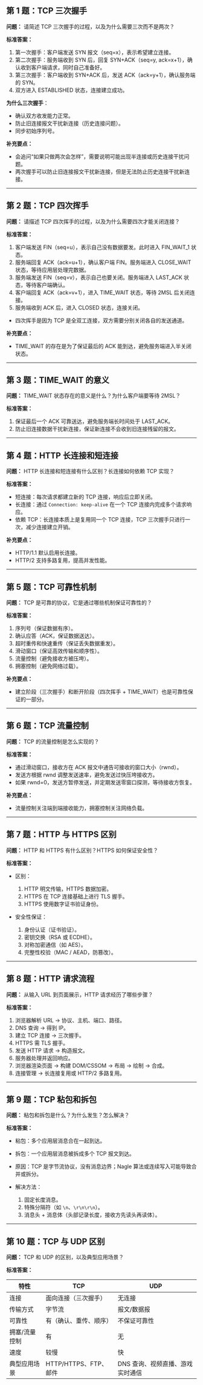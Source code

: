 ## 第 1 题：TCP 三次握手
**问题：**
请简述 TCP 三次握手的过程，以及为什么需要三次而不是两次？

**标准答案：**

1. 第一次握手：客户端发送 SYN 报文（seq=x），表示希望建立连接。
2. 第二次握手：服务端收到 SYN 后，回复 SYN+ACK（seq=y, ack=x+1），确认收到客户端请求，同时自己准备好。
3. 第三次握手：客户端收到 SYN+ACK 后，发送 ACK（ack=y+1），确认服务端的 SYN。
4. 双方进入 ESTABLISHED 状态，连接建立成功。

**为什么三次握手**：

* 确认双方收发能力正常。
* 防止旧连接报文干扰新连接（历史连接问题）。
* 同步初始序列号。

**补充要点：**

* 会追问“如果只做两次会怎样”，需要说明可能出现半连接或历史连接干扰问题。
* 两次握手可以防止旧连接报文干扰新连接，但是无法防止历史连接干扰新连接。

---

## 第 2 题：TCP 四次挥手

**问题：**
请描述 TCP 四次挥手的过程，以及为什么需要四次才能关闭连接？

**标准答案：**

1. 客户端发送 FIN（seq=u），表示自己没有数据要发。此时进入 FIN\_WAIT\_1 状态。
2. 服务端回复 ACK（ack=u+1），确认客户端 FIN。服务端进入 CLOSE\_WAIT 状态，等待应用层处理完数据。
3. 服务端发送 FIN（seq=v），表示自己也要关闭。服务端进入 LAST\_ACK 状态，等待客户端确认。
4. 客户端回复 ACK（ack=v+1），进入 TIME\_WAIT 状态，等待 2MSL 后关闭连接。
5. 服务端收到 ACK 后，进入 CLOSED 状态，连接关闭。

* 四次挥手是因为 TCP 是全双工连接，双方需要分别关闭各自的发送通道。

**补充要点：**

* TIME\_WAIT 的存在是为了保证最后的 ACK 能到达，避免服务端进入半关闭状态。

---

## 第 3 题：TIME\_WAIT 的意义

**问题：**
TIME\_WAIT 状态存在的意义是什么？为什么客户端要等待 2MSL？

**标准答案：**

1. 保证最后一个 ACK 可靠送达，避免服务端长时间处于 LAST\_ACK。
2. 防止旧连接数据干扰新连接，保证新连接不会收到旧连接残留的报文。

---

## 第 4 题：HTTP 长连接和短连接

**问题：**
HTTP 长连接和短连接有什么区别？长连接如何依赖 TCP 实现？

**标准答案：**

* 短连接：每次请求都建立新的 TCP 连接，响应后立即关闭。
* 长连接：通过 `Connection: keep-alive` 在一个 TCP 连接内完成多个请求响应。
* 依赖 TCP：长连接本质上是复用同一个 TCP 连接，TCP 三次握手只进行一次，减少连接建立开销。

**补充要点：**

* HTTP/1.1 默认启用长连接。
* HTTP/2 支持多路复用，提高并发性能。

---

## 第 5 题：TCP 可靠性机制

**问题：**
TCP 是可靠的协议，它是通过哪些机制保证可靠性的？

**标准答案：**

1. 序列号（保证数据有序）。
2. 确认应答（ACK，保证数据送达）。
3. 超时重传和快速重传（保证丢失数据重发）。
4. 滑动窗口（保证高效传输和顺序性）。
5. 流量控制（避免接收方被压垮）。
6. 拥塞控制（避免网络过载）。

**补充要点：**

* 建立阶段（三次握手）和断开阶段（四次挥手 + TIME\_WAIT）也是可靠性保证的一部分。

---

## 第 6 题：TCP 流量控制

**问题：**
TCP 的流量控制是怎么实现的？

**标准答案：**

* 通过滑动窗口，接收方在 ACK 报文中通告可接收的窗口大小（rwnd）。
* 发送方根据 rwnd 调整发送速率，避免发送过快压垮接收方。
* 如果 rwnd=0，发送方暂停发送，并定期发送零窗口探测，等待接收方恢复。

**补充要点：**

* 流量控制关注端到端接收能力，拥塞控制关注网络负载。

---

## 第 7 题：HTTP 与 HTTPS 区别

**问题：**
HTTP 和 HTTPS 有什么区别？HTTPS 如何保证安全性？

**标准答案：**

* 区别：

  1. HTTP 明文传输，HTTPS 数据加密。
  2. HTTPS 在 TCP 连接基础上进行 TLS 握手。
  3. HTTPS 使用数字证书验证身份。
* 安全性保证：

  1. 身份认证（证书验证）。
  2. 密钥交换（RSA 或 ECDHE）。
  3. 对称加密通信（如 AES）。
  4. 完整性校验（MAC / AEAD，防篡改）。

---

## 第 8 题：HTTP 请求流程

**问题：**
从输入 URL 到页面展示，HTTP 请求经历了哪些步骤？

**标准答案：**

1. 浏览器解析 URL → 协议、主机、端口、路径。
2. DNS 查询 → 得到 IP。
3. 建立 TCP 连接 → 三次握手。
4. HTTPS 需 TLS 握手。
5. 发送 HTTP 请求 → 构造报文。
6. 服务器处理并返回响应。
7. 浏览器渲染页面 → 构建 DOM/CSSOM → 布局 → 绘制 → 合成。
8. 连接管理 → 长连接复用或 HTTP/2 多路复用。

---

## 第 9 题：TCP 粘包和拆包

**问题：**
粘包和拆包是什么？为什么发生？怎么解决？

**标准答案：**

* 粘包：多个应用层消息合在一起到达。
* 拆包：一个应用层消息被拆成多个 TCP 报文到达。
* 原因：TCP 是字节流协议，没有消息边界；Nagle 算法或连续写入可能导致合并或拆分。
* 解决方法：

  1. 固定长度消息。
  2. 特殊分隔符（如 `\n`、`\r\n\r\n`）。
  3. 消息头 + 消息体（头部记录长度，接收方先读头再读体）。

---

## 第 10 题：TCP 与 UDP 区别

**问题：**
TCP 和 UDP 的区别，以及典型应用场景？

**标准答案：**

| 特性      | TCP               | UDP                |
| ------- | ----------------- | ------------------ |
| 连接      | 面向连接（三次握手）        | 无连接                |
| 传输方式    | 字节流               | 报文/数据报             |
| 可靠性     | 有（确认、重传、顺序）       | 不保证可靠性             |
| 拥塞/流量控制 | 有                 | 无                  |
| 速度      | 较慢                | 快                  |
| 典型应用场景  | HTTP/HTTPS、FTP、邮件 | DNS 查询、视频直播、游戏实时通信 |
